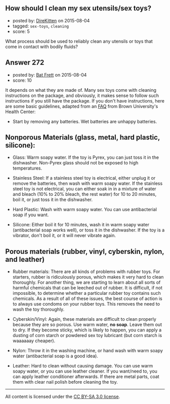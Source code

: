 ## How should I clean my sex utensils/sex toys?

- posted by: [DireKitten](https://stackexchange.com/users/2402966/direkitten) on 2015-08-04
- tagged: `sex-toys`, `cleaning`
- score: 5

What process should be used to reliably clean any utensils or toys that come in contact with bodily fluids?




## Answer 272

- posted by: [Bat Frett](https://stackexchange.com/users/6095099/bat-frett) on 2015-08-04
- score: 10

<p>It depends on what they are made of.  Many sex toys come with cleaning instructions on the package, and obviously, it makes sense to follow such instructions if you still have the package.  If you don't have instructions, here are some basic guidelines, adapted from an <a href="http://www.brown.edu/Student_Services/Health_Services/Health_Education/sexual_health/sexuality/sex_toys.php#1">FAQ</a> from Brown University's Health Center:  </p>

<ul>
<li>Start by removing any batteries.  Wet batteries are unhappy batteries. </li>
</ul>

<h2>Nonporous Materials (glass, metal, hard plastic, silicone):</h2>

<ul>
<li><p>Glass: Warm soapy water.  If the toy is Pyrex, you can just toss it in the dishwasher.  Non-Pyrex glass should not be exposed to high temperatures.</p></li>
<li><p>Stainless Steel: If a stainless steel toy is electrical, either unplug it or remove the batteries, then wash with warm soapy water. If the stainless steel toy is not electrical, you can either soak in in a mixture of water and bleach (10% to 20% bleach, the rest water) for 10 to 20 minutes, boil it, or just toss it in the dishwasher. </p></li>
<li><p>Hard Plastic:  Wash with warm soapy water.  You can use antibacterial soap if you want.</p></li>
<li><p>Silicone:  Either boil it for 10 minutes, wash it in warm soapy water (antibacterial soap works well), or toss it in the dishwasher.  If the toy is a vibrator, don't boil it, or it will never vibrate again.</p></li>
</ul>

<h2>Porous materials (rubber, vinyl, cyberskin, nylon, and leather)</h2>

<ul>
<li><p>Rubber materials: There are all kinds of problems with rubber toys. For starters, rubber is ridiculously porous, which makes it very hard to clean thoroughly.  For another thing, we are starting to learn about all sorts of harmful chemicals that can be leeched out of rubber.  It is difficult, if not impossible, to determine whether a particular rubber toy contains such chemicals.  As a result of all of these issues, the best course of action is to always use condoms on your rubber toys.  This removes the need to wash the toy thoroughly.  </p></li>
<li><p>Cyberskin/Vinyl: Again, these materials are difficult to clean properly because they are so porous. Use warm water, <strong>no soap</strong>.  Leave them out to dry.  If they become sticky, which is likely to happen, you can apply a dusting of corn starch or powdered sex toy lubricant (but corn starch is waaaaaay cheaper).</p></li>
<li><p>Nylon: Throw it in the washing machine, or hand wash with warm soapy water (antibacterial soap is a good idea).</p></li>
<li><p>Leather: Hard to clean without causing damage.  You can use warm soapy water, or you can use leather cleaner.  If you want/need to, you can apply leather conditioner afterwards.  If there are metal parts, coat them with clear nail polish before cleaning the toy.</p></li>
</ul>




---

All content is licensed under the [CC BY-SA 3.0 license](https://creativecommons.org/licenses/by-sa/3.0/).
